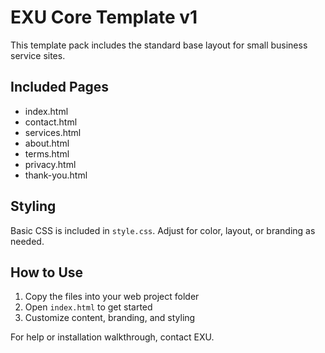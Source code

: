 # EXU Core Template v1

This template pack includes the standard base layout for small business service sites.

## Included Pages
- index.html
- contact.html
- services.html
- about.html
- terms.html
- privacy.html
- thank-you.html

## Styling
Basic CSS is included in `style.css`. Adjust for color, layout, or branding as needed.

## How to Use
1. Copy the files into your web project folder
2. Open `index.html` to get started
3. Customize content, branding, and styling

For help or installation walkthrough, contact EXU.
